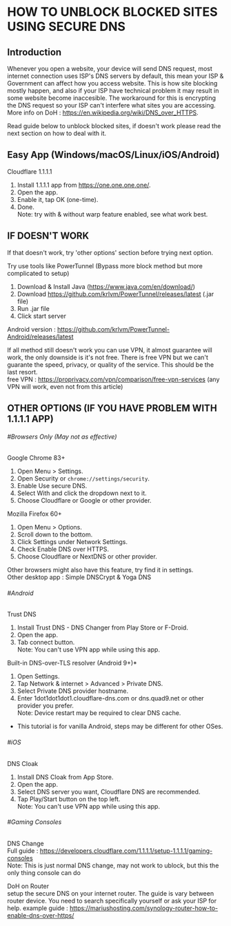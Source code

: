 # HOW TO UNBLOCK BLOCKED SITES USING SECURE DNS
 
## Introduction
Whenever you open a website, your device will send DNS request, most internet connection uses ISP's DNS servers by default, this mean your ISP & Government can affect how you access website. This is how site blocking mostly happen, and also if your ISP have technical problem it may result in some website become inaccesible. The workaround for this is encrypting the DNS request so your ISP can't interfere what sites you are accessing. More info on DoH : https://en.wikipedia.org/wiki/DNS_over_HTTPS.

Read guide below to unblock blocked sites, if doesn't work please read the next section on how to deal with it.
 
 
## Easy App (Windows/macOS/Linux/iOS/Android)
Cloudflare 1.1.1.1
1. Install 1.1.1.1 app from https://one.one.one.one/.
2. Open the app.
3. Enable it, tap OK (one-time).  
4. Done.  
Note: try with & without warp feature enabled, see what work best.  

## IF DOESN'T WORK
If that doesn't work, try 'other options' section before trying next option.  
  
Try use tools like PowerTunnel (Bypass more block method but more complicated to setup)  
1. Download & Install Java (https://www.java.com/en/download/)
2. Download https://github.com/krlvm/PowerTunnel/releases/latest (.jar file)
3. Run .jar file
4. Click start server  

Android version : https://github.com/krlvm/PowerTunnel-Android/releases/latest 
  
If all method still doesn't work you can use VPN, it almost guarantee will work, the only downside is it's not free. There is free VPN but we can't guarante the speed, privacy, or quality of the service. This should be the last resort.  
free VPN : https://proprivacy.com/vpn/comparison/free-vpn-services (any VPN will work, even not from this article)
 
## OTHER OPTIONS (IF YOU HAVE PROBLEM WITH 1.1.1.1 APP)

###### #Browsers Only (May not as effective)

Google Chrome 83+
1. Open Menu > Settings.
2. Open Security or `chrome://settings/security`.
3. Enable Use secure DNS.
4. Select With and click the dropdown next to it.
5. Choose Cloudflare or Google or other provider.
 
Mozilla Firefox 60+
1. Open Menu > Options.
2. Scroll down to the bottom.
3. Click Settings under Network Settings.
4. Check Enable DNS over HTTPS.
5. Choose Cloudflare or NextDNS or other provider.

Other browsers might also have this feature, try find it in settings.  
Other desktop app : Simple DNSCrypt & Yoga DNS 
  
  
###### #Android

Trust DNS
1. Install Trust DNS - DNS Changer from Play Store or F-Droid.
2. Open the app.
3. Tab connect button.  
Note: You can't use VPN app while using this app.
 
Built-in DNS-over-TLS resolver (Android 9+)*
1. Open Settings.
2. Tap Network & internet > Advanced > Private DNS.
3. Select Private DNS provider hostname.
4. Enter 1dot1dot1dot1.cloudflare-dns.com or dns.quad9.net or other provider you prefer.  
Note: Device restart may be required to clear DNS cache.
* This tutorial is for vanilla Android, steps may be different for other OSes.
 

###### #iOS

DNS Cloak
1. Install DNS Cloak from App Store.
2. Open the app.
3. Select DNS server you want, Cloudflare DNS are recommended.
4. Tap Play/Start button on the top left.  
Note: You can't use VPN app while using this app.
  
  
###### #Gaming Consoles

DNS Change  
Full guide : https://developers.cloudflare.com/1.1.1.1/setup-1.1.1.1/gaming-consoles  
Note: This is just normal DNS change, may not work to ublock, but this the only thing console can do

DoH on Router  
setup the secure DNS on your internet router. The guide is vary between router device. You need to search specifically yourself or ask your ISP for help.
example guide : https://mariushosting.com/synology-router-how-to-enable-dns-over-https/  
